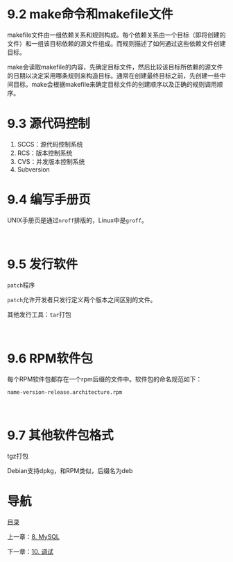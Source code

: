 # 9.2 make命令和makefile文件

makefile文件由一组依赖关系和规则构成。每个依赖关系由一个目标（即将创建的文件）和一组该目标依赖的源文件组成。而规则描述了如何通过这些依赖文件创建目标。

make会读取makefile的内容，先确定目标文件，然后比较该目标所依赖的源文件的日期以决定采用哪条规则来构造目标。通常在创建最终目标之前，先创建一些中间目标。make会根据makefile来确定目标文件的创建顺序以及正确的规则调用顺序。

# 9.3 源代码控制

1. SCCS：源代码控制系统
2. RCS：版本控制系统
3. CVS：并发版本控制系统
4. Subversion

# 9.4 编写手册页

UNIX手册页是通过`nroff`排版的，Linux中是`groff`。

 

# 9.5 发行软件

`patch`程序

`patch`允许开发者只发行定义两个版本之间区别的文件。

其他发行工具：`tar`打包

 

# 9.6 RPM软件包

每个RPM软件包都存在一个rpm后缀的文件中。软件包的命名规范如下：

`name-version-release.architecture.rpm`

 

# 9.7 其他软件包格式

tgz打包

Debian支持dpkg，和RPM类似，后缀名为deb



# 导航

[目录](README.md)

上一章：[8. MySQL](MySQL.md)

下一章：[10. 调试](调试.md)
